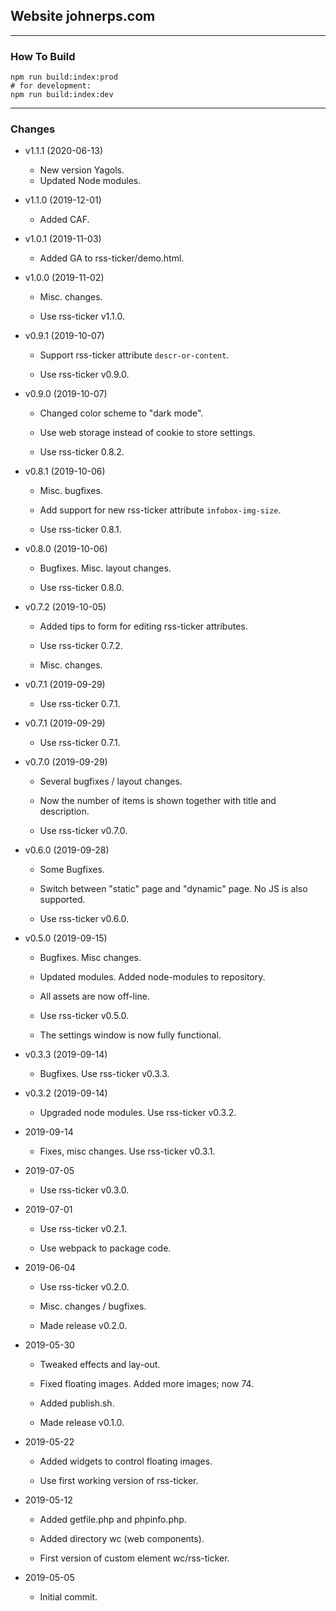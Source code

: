 ## Website johnerps.com

***

### How To Build

````shell
npm run build:index:prod
# for development:
npm run build:index:dev
````

***

### Changes

* v1.1.1 (2020-06-13)

  * New version Yagols.
  * Updated Node modules.

* v1.1.0 (2019-12-01)

  * Added CAF.

* v1.0.1 (2019-11-03)

  * Added GA to rss-ticker/demo.html.

* v1.0.0 (2019-11-02)

  * Misc. changes.

  * Use rss-ticker v1.1.0.

* v0.9.1 (2019-10-07)

  * Support rss-ticker attribute `descr-or-content`.

  * Use rss-ticker v0.9.0.

* v0.9.0 (2019-10-07)

  * Changed color scheme to "dark mode".

  * Use web storage instead of cookie to store settings.

  * Use rss-ticker 0.8.2.

* v0.8.1 (2019-10-06)

  * Misc. bugfixes.

  * Add support for new rss-ticker attribute `infobox-img-size`.

  * Use rss-ticker 0.8.1.

* v0.8.0 (2019-10-06)

  * Bugfixes. Misc. layout changes.

  * Use rss-ticker 0.8.0.

* v0.7.2 (2019-10-05)

  * Added tips to form for editing rss-ticker attributes.

  * Use rss-ticker 0.7.2.

  * Misc. changes.

* v0.7.1 (2019-09-29)

  * Use rss-ticker 0.7.1.

* v0.7.1 (2019-09-29)

  * Use rss-ticker 0.7.1.

* v0.7.0 (2019-09-29)

  * Several bugfixes / layout changes.

  * Now the number of items is shown together with title and description.

  * Use rss-ticker v0.7.0.

* v0.6.0 (2019-09-28)

  * Some Bugfixes.

  * Switch between "static" page and "dynamic" page. No JS is also supported.

  * Use rss-ticker v0.6.0.

* v0.5.0 (2019-09-15)

  * Bugfixes. Misc changes.

  * Updated modules. Added node-modules to repository.

  * All assets are now off-line.

  * Use rss-ticker v0.5.0.

  * The settings window is now fully functional.

* v0.3.3 (2019-09-14)

  * Bugfixes. Use rss-ticker v0.3.3.

* v0.3.2 (2019-09-14)

  * Upgraded node modules. Use rss-ticker v0.3.2.

* 2019-09-14

  * Fixes, misc changes. Use rss-ticker v0.3.1.

* 2019-07-05

  * Use rss-ticker v0.3.0.

* 2019-07-01

  * Use rss-ticker v0.2.1.

  * Use webpack to package code.

* 2019-06-04

  * Use rss-ticker v0.2.0.

  * Misc. changes / bugfixes.

  * Made release v0.2.0.

* 2019-05-30

  * Tweaked effects and lay-out.

  * Fixed floating images. Added more images; now 74.

  * Added publish.sh.

  * Made release v0.1.0.

* 2019-05-22

  * Added widgets to control floating images.

  * Use first working version of rss-ticker.

* 2019-05-12

  * Added getfile.php and phpinfo.php.

  * Added directory wc (web components).

  * First version of custom element wc/rss-ticker.

* 2019-05-05

  * Initial commit.
